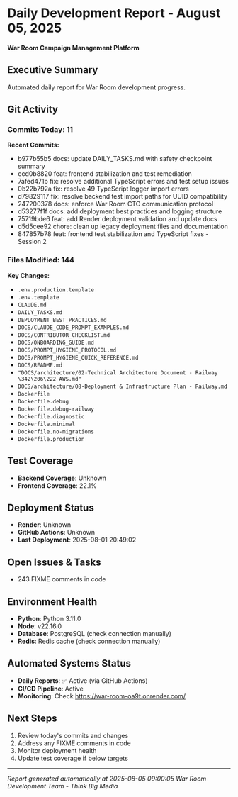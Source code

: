 # Daily Development Report - August 05, 2025
**War Room Campaign Management Platform**

## Executive Summary
Automated daily report for War Room development progress.

## Git Activity

### Commits Today: 11

**Recent Commits:**
- b977b55b5 docs: update DAILY_TASKS.md with safety checkpoint summary
- ecd0b8820 feat: frontend stabilization and test remediation
- 7afed471b fix: resolve additional TypeScript errors and test setup issues
- 0b22b792a fix: resolve 49 TypeScript logger import errors
- d79829117 fix: resolve backend test import paths for UUID compatibility
- 247200378 docs: enforce War Room CTO communication protocol
- d53277f1f docs: add deployment best practices and logging structure
- 75719bde6 feat: add Render deployment validation and update docs
- d5d5cee92 chore: clean up legacy deployment files and documentation
- 847857b78 feat: frontend test stabilization and TypeScript fixes - Session 2

### Files Modified: 144
**Key Changes:**
- `.env.production.template`
- `.env.template`
- `CLAUDE.md`
- `DAILY_TASKS.md`
- `DEPLOYMENT_BEST_PRACTICES.md`
- `DOCS/CLAUDE_CODE_PROMPT_EXAMPLES.md`
- `DOCS/CONTRIBUTOR_CHECKLIST.md`
- `DOCS/ONBOARDING_GUIDE.md`
- `DOCS/PROMPT_HYGIENE_PROTOCOL.md`
- `DOCS/PROMPT_HYGIENE_QUICK_REFERENCE.md`
- `DOCS/README.md`
- `"DOCS/architecture/02-Technical Architecture Document - Railway \342\206\222 AWS.md"`
- `DOCS/architecture/08-Deployment & Infrastructure Plan - Railway.md`
- `Dockerfile`
- `Dockerfile.debug`
- `Dockerfile.debug-railway`
- `Dockerfile.diagnostic`
- `Dockerfile.minimal`
- `Dockerfile.no-migrations`
- `Dockerfile.production`

## Test Coverage
- **Backend Coverage**: Unknown
- **Frontend Coverage**: 22.1%

## Deployment Status
- **Render**: Unknown
- **GitHub Actions**: Unknown
- **Last Deployment**: 2025-08-01 20:49:02

## Open Issues & Tasks
- 243 FIXME comments in code

## Environment Health
- **Python**: Python 3.11.0
- **Node**: v22.16.0
- **Database**: PostgreSQL (check connection manually)
- **Redis**: Redis cache (check connection manually)

## Automated Systems Status
- **Daily Reports**: ✅ Active (via GitHub Actions)
- **CI/CD Pipeline**: Active
- **Monitoring**: Check https://war-room-oa9t.onrender.com/

## Next Steps
1. Review today's commits and changes
2. Address any FIXME comments in code
3. Monitor deployment health
4. Update test coverage if below targets

---
*Report generated automatically at 2025-08-05 09:00:05*
*War Room Development Team - Think Big Media*
